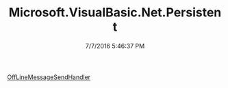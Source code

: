 ﻿---
title: Microsoft.VisualBasic.Net.Persistent
date: 7/7/2016 5:46:37 PM
---

[OffLineMessageSendHandler](T-Microsoft.VisualBasic.Net.Persistent.OffLineMessageSendHandler.html)
